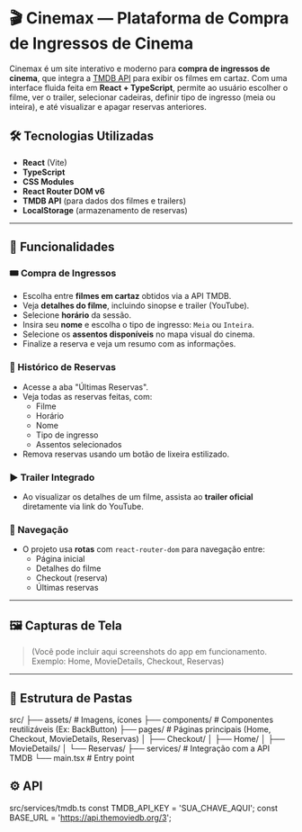 # 🎬 Cinemax — Plataforma de Compra de Ingressos de Cinema

Cinemax é um site interativo e moderno para **compra de ingressos de cinema**, que integra a [TMDB API](https://www.themoviedb.org/documentation/api) para exibir os filmes em cartaz. Com uma interface fluida feita em **React + TypeScript**, permite ao usuário escolher o filme, ver o trailer, selecionar cadeiras, definir tipo de ingresso (meia ou inteira), e até visualizar e apagar reservas anteriores.

## 🛠️ Tecnologias Utilizadas

- **React** (Vite)
- **TypeScript**
- **CSS Modules**
- **React Router DOM v6**
- **TMDB API** (para dados dos filmes e trailers)
- **LocalStorage** (armazenamento de reservas)

---

## 🚀 Funcionalidades

### 🎟️ Compra de Ingressos
- Escolha entre **filmes em cartaz** obtidos via a API TMDB.
- Veja **detalhes do filme**, incluindo sinopse e trailer (YouTube).
- Selecione **horário** da sessão.
- Insira seu **nome** e escolha o tipo de ingresso: `Meia` ou `Inteira`.
- Selecione os **assentos disponíveis** no mapa visual do cinema.
- Finalize a reserva e veja um resumo com as informações.

### 💾 Histórico de Reservas
- Acesse a aba "Últimas Reservas".
- Veja todas as reservas feitas, com:
  - Filme
  - Horário
  - Nome
  - Tipo de ingresso
  - Assentos selecionados
- Remova reservas usando um botão de lixeira estilizado.

### ▶️ Trailer Integrado
- Ao visualizar os detalhes de um filme, assista ao **trailer oficial** diretamente via link do YouTube.

### 📍 Navegação
- O projeto usa **rotas** com `react-router-dom` para navegação entre:
  - Página inicial
  - Detalhes do filme
  - Checkout (reserva)
  - Últimas reservas

---

## 🖼️ Capturas de Tela

> (Você pode incluir aqui screenshots do app em funcionamento. Exemplo: Home, MovieDetails, Checkout, Reservas)

---

## 📁 Estrutura de Pastas

src/
├── assets/ # Imagens, ícones
├── components/ # Componentes reutilizáveis (Ex: BackButton)
├── pages/ # Páginas principais (Home, Checkout, MovieDetails, Reservas)
│ ├── Checkout/
│ ├── Home/
│ ├── MovieDetails/
│ └── Reservas/
├── services/ # Integração com a API TMDB
└── main.tsx # Entry point

## ⚙️ API

src/services/tmdb.ts
const TMDB_API_KEY = 'SUA_CHAVE_AQUI';
const BASE_URL = 'https://api.themoviedb.org/3';
